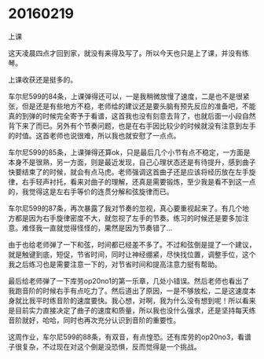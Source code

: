 # 20160219

上课

这天凌晨四点才回到家，就没有来得及写了。所以今天也只是上了课，并没有练琴。

上课收获还是挺多的。

车尔尼599的84条，上课弹得还可以，一是我稍微放慢了速度，二是也不是很紧张，但是还是有些地方不稳，老师给的建议还是要头脑有预先反应的准备吧，不能真的到弹的时候完全寄予于看谱，这首我也没有刻意去背了，也就后面一小段自然背下来了而已。另外有个节奏问题，也是在右手因比较少的时候就没有注意到左手的时值。这首老师也说很难，所以我也就安慰了一点点。

车尔尼599的85条，上课弹得还算ok，只是最后几个小节有点不稳定，一方面是本身不是很熟，另一方面，则是最近发现，自己心理状态还是有待提升，感到曲子快要结束了的时候，就会有点马虎。老师强调这首曲子还是应该将经历放在左手旋律，右手轻声衬托，看来对曲子的理解，还真是需要锻炼，至少我是看不到这一点的，我觉得这是左右手等价的连贯分解和弦旋律而已。

车尔尼599的87条，再次暴露了我对节奏的忽视，真心要重视起来了。有几个地方都是因为右手旋律密度不大，就忽视了左手的节奏。练习的时候还是要多加注意。难怪我一直就觉得怪怪的，果然是因为节奏错了...

由于也给老师弹了一下和弦，时间都已经差不多了。不过和弦倒是提了一个建议，就是触键到底，短促，节省时间，同时让神经绷紧，尽快找位置，调整手位，这个我之后练习也是需要注意一下的，对节省时间和提高注意力挺有帮助。

最后给老师弹了一下库劳op20no1的第一乐章，几处小错误。然后老师也看出了我跑音阶的时候右手有点吃力了。然后道出了原因，一是不够放松，二是这速度本身就比我平时练音阶的速度要快。我心想，对啊，我为什么没有想到呢！所以看来是目前实力直接决定了曲子的速度和质量，所以我也没什么强求，还是坚持每天练音阶就好，哈哈，同时也再次充分认识到音阶的重要性。

这周作业，车尔尼599的88条，有双音，有点惶恐。还有库劳的op20no3，看谱子很复杂，不过现在对这个倒是没恐惧，反而觉得是一个挑战。